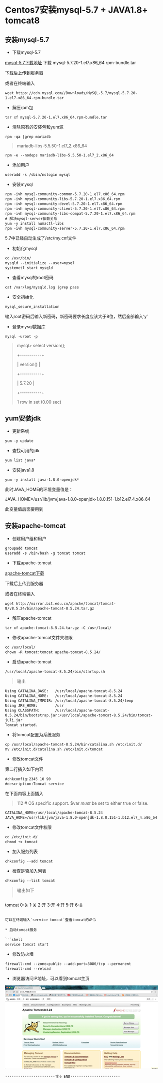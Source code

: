 # Centos7安装mysql-5.7 + JAVA1.8+ tomcat8
## 安装mysql-5.7
* 下载mysql-5.7

[mysql-5.7下载地址](https://cdn.mysql.com//Downloads/MySQL-5.7/mysql-5.7.20-1.el7.x86_64.rpm-bundle.tar)
下载 mysql-5.7.20-1.el7.x86_64.rpm-bundle.tar

下载后上传到服务器

或者在终端输入

```shell
wget https://cdn.mysql.com//Downloads/MySQL-5.7/mysql-5.7.20-1.el7.x86_64.rpm-bundle.tar
```
* 解压rpm包

```shell
tar xf mysql-5.7.20-1.el7.x86_64.rpm-bundle.tar 
```
* 清除原有的安装包和yum源

```shell
rpm -qa |grep mariadb
```
> mariadb-libs-5.5.50-1.el7_2.x86_64

```shell
rpm -e --nodeps mariadb-libs-5.5.50-1.el7_2.x86_64
```
* 添加用户

```shell
useradd -s /sbin/nologin mysql
```
* 安装mysql

```shell
rpm -ivh mysql-community-common-5.7.20-1.el7.x86_64.rpm 
rpm -ivh mysql-community-libs-5.7.20-1.el7.x86_64.rpm
rpm -ivh mysql-community-devel-5.7.20-1.el7.x86_64.rpm
rpm -ivh mysql-community-client-5.7.20-1.el7.x86_64.rpm
rpm -ivh mysql-community-libs-compat-5.7.20-1.el7.x86_64.rpm
# 解决mysql-server依赖关系
yum -y install numactl-libs
rpm -ivh mysql-community-server-5.7.20-1.el7.x86_64.rpm
```
5.7中已经自动生成了/etc/my.cnf文件

* 初始化mysql

```shell
cd /usr/bin/
mysqld --initialize --user=mysql
systemctl start mysqld
```

* 查看mysql的root密码

```shell
cat /var/log/mysqld.log |grep pass
```

* 安全初始化

```shell
mysql_secure_installation
```
输入root密码后输入新密码，新密码要求长度应该大于8位，然后全部输入‘y’

* 登录mysql数据库

```shell
mysql -uroot -p
```
> mysql> select version();
> 
> +-----------+
> 
> | version() |
> 
> +-----------+
> 
> | 5.7.20    |
> 
> +-----------+
> 
> 1 row in set (0.00 sec)

## yum安装jdk

* 更新系统

```shell
yum -y update
```
* 查找可用的jdk

```shell
yum list java*
```

* 安装java1.8

```shell
yum -y install java-1.8.0-openjdk*
```
此时JAVA_HOME的环境变量值是：

JAVA_HOME=/usr/lib/jvm/java-1.8.0-openjdk-1.8.0.151-1.b12.el7_4.x86_64

此变量值后面要用到
## 安装apache-tomcat
* 创建用户组和用户

```shell
groupadd tomcat
useradd -s /bin/bash -g tomcat tomcat
```
* 下载apache-tomcat

[apache-tomcat下载](http://mirror.bit.edu.cn/apache/tomcat/tomcat-8/v8.5.24/bin/apache-tomcat-8.5.24.tar.gz)

下载后上传到服务器

或者在终端输入

```shell
wget http://mirror.bit.edu.cn/apache/tomcat/tomcat-8/v8.5.24/bin/apache-tomcat-8.5.24.tar.gz
```
* 解压apache-tomcat

```shell
tar xf apache-tomcat-8.5.24.tar.gz -C /usr/local/
```
* 修改apache-tomcat文件夹权限

```shell
cd /usr/local/
chown -R tomcat:tomcat apache-tomcat-8.5.24/
```
* 启动apache-tomcat

```shell
/usr/local/apache-tomcat-8.5.24/bin/startup.sh
```
> 输出

```shell
Using CATALINA_BASE:   /usr/local/apache-tomcat-8.5.24
Using CATALINA_HOME:   /usr/local/apache-tomcat-8.5.24
Using CATALINA_TMPDIR: /usr/local/apache-tomcat-8.5.24/temp
Using JRE_HOME:        /usr
Using CLASSPATH:       /usr/local/apache-tomcat-8.5.24/bin/bootstrap.jar:/usr/local/apache-tomcat-8.5.24/bin/tomcat-juli.jar
Tomcat started.
```
* 将tomcat配置为系统服务

```shell
cp /usr/local/apache-tomcat-8.5.24/bin/catalina.sh /etc/init.d/
mv /etc/init.d/catalina.sh /etc/init.d/tomcat
```
* 修改tomcat文件

第二行插入如下内容

```shell
#chkconfig:2345 10 90
#description:Tomcat service
```
在下面内容上面插入

> 112 # OS specific support.  $var _must_ be set to either true or false.

```shell
CATALINA_HOME=/usr/local/apache-tomcat-8.5.24
JAVA_HOME=/usr/lib/jvm/java-1.8.0-openjdk-1.8.0.151-1.b12.el7_4.x86_64
```
* 修改tomcat文件权限

```shell
cd /etc/init.d/
chmod +x tomcat
```
* 加入服务列表

```shell
chkconfig --add tomcat
```
* 检查是否加入列表

```shell
chkconfig --list tomcat
```
> 输出如下
>>```shell
tomcat         	0:关	1:关	2:开	3:开	4:开	5:开	6:关
```

可以在终端输入`service tomcat`查看tomcat的命令

* 启动tomcat服务

```shell
service tomcat start
```
* 修改防火墙

```shell
firewall-cmd --zone=public --add-port=8080/tcp --permanent
firewall-cmd --reload
```
* 浏览器访问IP地址，可以看到tomcat主页

![Centos7安装mysql-5.7 + JAVA1.8+ tomcat8浏览器访问](https://github.com/anderc-done/linux/blob/master/image/Centos7%E5%AE%89%E8%A3%85mysql-5.7%20+%20JAVA1.8+%20tomcat8%E6%B5%8F%E8%A7%88%E5%99%A8%E8%AE%BF%E9%97%AE.jpg?raw=true)

```SHELL
-----------------------The END-----------------------
```


